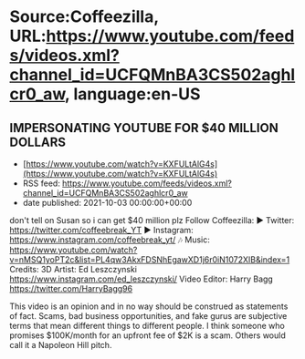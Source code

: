 # Source:Coffeezilla, URL:https://www.youtube.com/feeds/videos.xml?channel_id=UCFQMnBA3CS502aghlcr0_aw, language:en-US

## IMPERSONATING YOUTUBE FOR $40 MILLION DOLLARS
 - [https://www.youtube.com/watch?v=KXFULtAlG4s](https://www.youtube.com/watch?v=KXFULtAlG4s)
 - RSS feed: https://www.youtube.com/feeds/videos.xml?channel_id=UCFQMnBA3CS502aghlcr0_aw
 - date published: 2021-10-03 00:00:00+00:00

don't tell on Susan so i can get $40 million plz
Follow Coffeezilla: 
► Twitter: https://twitter.com/coffeebreak_YT
► Instagram: https://www.instagram.com/coffeebreak_yt/
🎶 Music: https://www.youtube.com/watch?v=nMSQ1yoPT2c&list=PL4qw3AkxFDSNhEgawXD1j6r0iN1072XIB&index=1
Credits: 
3D Artist: Ed Leszczynski https://www.instagram.com/ed_leszczynski/
Video Editor: Harry Bagg  https://twitter.com/HarryBagg96

This video is an opinion and in no way should be construed as statements of fact. Scams, bad business opportunities, and fake gurus are subjective terms that mean different things to different people. I think someone who promises $100K/month for an upfront fee of $2K is a scam. Others would call it a Napoleon Hill pitch.

